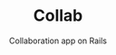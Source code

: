 ---
layout: default
modal-id: 3
img: collab.png
img-alt: Collab is a chat app on AngularJS and Firebase
title: Collab
subtitle: Collaboration app on Rails
description: A collaboration app on Rails. Free public and paid private collaboration spaces. Differentiated collaborator permissions via Devise and Pundit. Accepts payment via Stripe. All spaces offer markdown rendering.
project-date: July 2017
framework: Ruby on Rails, Bootstrap, Bcrypt, Figaro, SendGrid, Devise, Pundit, Stripe, RedCarpet, Shoulda, Faker, FactoryGirl
repository: collab
link: https://github.com/jestann/collab 
---